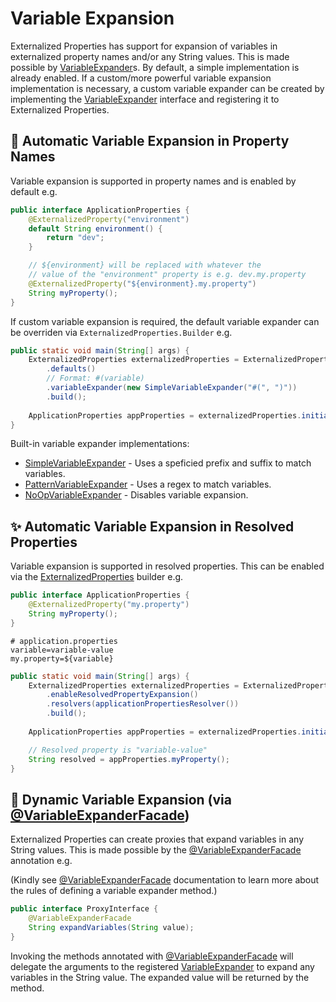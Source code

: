 # Variable Expansion

Externalized Properties has support for expansion of variables in externalized property names and/or any String values. This is made possible by [VariableExpander](../core/src/main/java/io/github/joeljeremy7/externalizedproperties/core/VariableExpander.java)s. By default, a simple implementation is already enabled. If a custom/more powerful variable expansion implementation is necessary, a custom variable expander can be created by implementing the [VariableExpander](../core/src/main/java/io/github/joeljeremy7/externalizedproperties/core/VariableExpander.java) interface and registering it to Externalized Properties.

## 🌟 Automatic Variable Expansion in Property Names

Variable expansion is supported in property names and is enabled by default e.g.

```java
public interface ApplicationProperties {
    @ExternalizedProperty("environment")
    default String environment() {
        return "dev";
    }

    // ${environment} will be replaced with whatever the 
    // value of the "environment" property is e.g. dev.my.property
    @ExternalizedProperty("${environment}.my.property")
    String myProperty();
}
```

If custom variable expansion is required, the default variable expander can be overriden via `ExternalizedProperties.Builder` e.g.

```java
public static void main(String[] args) {
    ExternalizedProperties externalizedProperties = ExternalizedProperties.builder()
        .defaults()
        // Format: #(variable)
        .variableExpander(new SimpleVariableExpander("#(", ")"))
        .build();
    
    ApplicationProperties appProperties = externalizedProperties.initialize(ApplicationProperties.class);
}
```

Built-in variable expander implementations:

- [SimpleVariableExpander](../core/src/main/java/io/github/joeljeremy7/externalizedproperties/core/variableexpansion/SimpleVariableExpander.java) - Uses a speficied prefix and suffix to match variables.
- [PatternVariableExpander](../core/src/main/java/io/github/joeljeremy7/externalizedproperties/core/variableexpansion/PatternVariableExpander.java) - Uses a regex to match variables.
- [NoOpVariableExpander](../core/src/main/java/io/github/joeljeremy7/externalizedproperties/core/variableexpansion/NoOpVariableExpander.java) - Disables variable expansion.

## ✨ Automatic Variable Expansion in Resolved Properties

Variable expansion is supported in resolved properties. This can be enabled via the [ExternalizedProperties](../core/src/main/java/io/github/joeljeremy7/externalizedproperties/core/ExternalizedProperties.java) builder e.g.

```java
public interface ApplicationProperties {
    @ExternalizedProperty("my.property")
    String myProperty();
}
```

```properties
# application.properties
variable=variable-value
my.property=${variable}
```

```java
public static void main(String[] args) {
    ExternalizedProperties externalizedProperties = ExternalizedProperties.builder()
        .enableResolvedPropertyExpansion()
        .resolvers(applicationPropertiesResolver())
        .build();
    
    ApplicationProperties appProperties = externalizedProperties.initialize(ApplicationProperties.class);

    // Resolved property is "variable-value"
    String resolved = appProperties.myProperty();
}

```

## 🌟 Dynamic Variable Expansion (via [@VariableExpanderFacade](../core/src/main/java/io/github/joeljeremy7/externalizedproperties/core/VariableExpanderFacade.java))

Externalized Properties can create proxies that expand variables in any String values. This is made possible by the [@VariableExpanderFacade](../core/src/main/java/io/github/joeljeremy7/externalizedproperties/core/VariableExpanderFacade.java) annotation e.g.

(Kindly see [@VariableExpanderFacade](../core/src/main/java/io/github/joeljeremy7/externalizedproperties/core/VariableExpanderFacade.java) documentation to learn more about the rules of defining a variable expander method.)

```java
public interface ProxyInterface {
    @VariableExpanderFacade
    String expandVariables(String value);
}
```

Invoking the methods annotated with [@VariableExpanderFacade](../core/src/main/java/io/github/joeljeremy7/externalizedproperties/core/VariableExpanderFacade.java) will delegate the arguments to the registered [VariableExpander](../core/src/main/java/io/github/joeljeremy7/externalizedproperties/core/VariableExpander.java) to expand any variables in the String value. The expanded value will be returned by the method.
